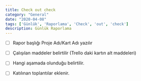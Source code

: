 ```yaml
---
title: Check out check 
category: "General"
date: "2020-04-08"
tags: ['Günlük', 'Raporlama', 'Check', 'out', 'check']
description: Günlük Raporlama
---
```


- [ ] Rapor başlığı Proje Adı/Kart Adı yazılır

- [ ] Çalışılan maddeler belirtilir (Trello daki kartın alt maddeleri)

- [ ] Hangi aşamada olunduğu belirtilir.

- [ ] Katılınan toplantılar eklenir.








 
